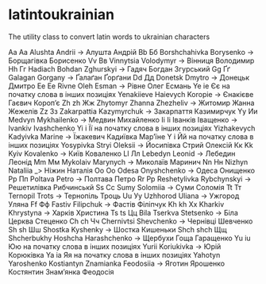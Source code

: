 # latintoukrainian
The utility class to convert latin words to ukrainian characters

Aа Аа Alushta Andrii -> Алушта Андрій 
Bb Бб Borshchahivkа Borysenko -> Борщагівка Борисенко 
Vv Вв Vinnytsia Volodymyr -> Вінниця Володимир 
Hh Гг Hadiach Bohdan Zghurskyi -> Гадяч Богдан Згурський 
Gg Ґґ Galagan Gorgany -> Ґалаґан Ґорґани 
Dd Дд Donetsk Dmytro -> Донецьк Дмитро 
Eе Ее Rivne Oleh Esman -> Рівне Олег Есмань 
Ye ie Єє на початку слова в інших позиціях Yenakiieve Haievych Koropie -> Єнакієве Гаєвич Короп’є 
Zh zh Жж Zhytomyr Zhanna Zhezheliv -> Житомир Жанна Жежелів 
Zz Зз Zakarpattia Kazymyrchuk -> Закарпаття Казимирчук 
Yy Ии Medvyn Mykhailenko -> Медвин Михайленко
Іі Ii Іванків Іващенко -> Ivankiv Ivashchenko
Yi i Її на початку слова в інших позиціях Yizhakevych Kadyivka Marine -> Їжакевич Кадиївка Мар’їне
Y i Йй на початку слова в інших позиціях Yosypivka Stryi Oleksii -> Йосипівка Стрий Олексій
Кк Kk Kyiv Kovalenko -> Київ Коваленко
Ll Лл Lebedyn Leonid -> Лебедин Леонід
Mm Мм Mykolaiv Marynych -> Миколаїв Маринич
Nn Нн Nizhyn Nataliіa _> Ніжин Наталія
Oo Оо Odesa Onyshchenko -> Одеса Онищенко
Pp Пп Poltava Petro -> Полтава Петро
Rr Рр Reshetylivka Rybchynskyi -> Решетилівка Рибчинськй
Ss Сс Sumy Solomiia -> Суми Соломія
Tt Тт Ternopil Trots -> Тернопіль Троць
Uu Уу Uzhhorod Uliana -> Ужгород Уляна
Ff Фф Fastiv Filipchuk -> Фастів Філіпчук
Kh kh Хх Kharkiv Khrystyna -> Харків Христина
Ts ts Цц Bila Tserkva Stetsenko -> Біла Церква Стеценко 
Ch ch Чч Chernivtsi Shevchenko -> Чернівці Шевченко 
Sh sh Шш Shostka Kyshenky -> Шостка Кишеньки
Shch shch Щщ Shcherbukhy Hoshcha Harashchenko -> Щербухи Гоща Гаращенко 
Yu іu Юю на початку слова в інших позиціях  Yurii Koriukivka -> Юрій Корюківка
Ya ia Яя на початку слова в інших позиціях Yahotyn Yaroshenko Kostiantyn Znamianka Feodosiia -> Яготин Ярошенко Костянтин Знам’янка Феодосія
